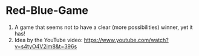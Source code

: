 # Red-Blue-Game
1. A game that seems not to have a clear (more possibilities) winner, yet it has!
2. Idea by the YouTube video: https://www.youtube.com/watch?v=s4tyO4V2im8&t=396s
